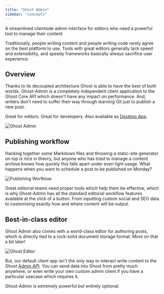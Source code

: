 ```yaml
---
title: "Ghost Admin"
sidebar: "concepts"
---
```


A streamlined clientside admin interface for editors who need a powerful tool to manage their content

Traditionally, people writing content and people writing code rarely agree on the best platform to use. Tools with great editors generally lack speed and extensibility, and speedy frameworks basically always sacrifice user experience.


## Overview

Thanks to its decoupled architecture Ghost is able to have the best of both worlds. Ghost-Admin is a completely independent client application to the Ghost Core API which doesn't have any impact on performance. And, writers don't need to suffer their way through learning Git just to publish a new post.

Great for editors. Great for developers. Also available as [Desktop App](https://ghost.org/downloads/).

![Ghost Admin](/images/concepts/ghost-admin.png)


## Publishing workflow

Hacking together some Markdown files and throwing a static-site generator on top is nice in theory, but anyone who has tried to manage a content archive knows how quickly this falls apart under even light usage. What happens when you want to schedule a post to be published on Monday?

![Publishing Worfklow](/images/concepts/publishing-workflow.png)

Great editorial teams need proper tools which help them be effective, which is why Ghost-Admin has all the standard editorial workflow features available at the click of a button. From inputting custom social and SEO data to customising exactly how and where content will be output.


## Best-in-class editor

Ghost Admin also comes with a world-class editor for authoring posts, which is directly tied to a rock-solid document storage format. More on that a bit later!

![Ghost Editor](/images/concepts/ghost-admin-editor.png)

But, our default client app isn't the only way to interact write content to the Ghost [Admin API](/api/admin/). You can send data into Ghost from pretty much anywhere, or even write your own custom admin client if you have a particular usecase which requires it.

Ghost-Admin is extremely powerful but entirely optional.
